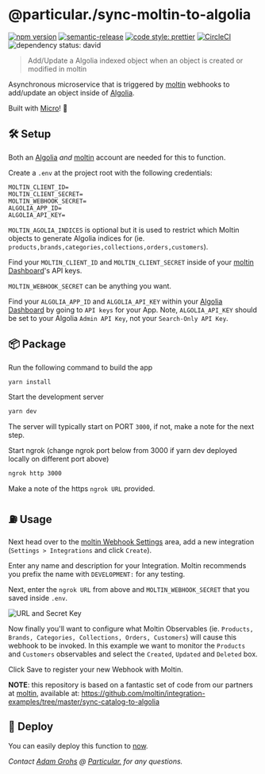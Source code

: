 # @particular./sync-moltin-to-algolia

[![npm version](https://img.shields.io/npm/v/@particular./sync-moltin-to-algolia.svg)](https://www.npmjs.com/package/@particular./sync-moltin-to-algolia) [![semantic-release](https://img.shields.io/badge/%20%20%F0%9F%93%A6%F0%9F%9A%80-semantic--release-e10079.svg)](https://github.com/semantic-release/semantic-release) [![code style: prettier](https://img.shields.io/badge/code_style-prettier-ff69b4.svg)](https://github.com/prettier/prettier) [![CircleCI](https://img.shields.io/circleci/project/github/uniquelyparticular/sync-moltin-to-algolia.svg?label=circleci)](https://circleci.com/gh/uniquelyparticular/sync-moltin-to-algolia)
![dependency status: david](https://img.shields.io/david/uniquelyparticular/sync-moltin-to-algolia.svg)

> Add/Update a Algolia indexed object when an object is created or modified in moltin

Asynchronous microservice that is triggered by [moltin](https://moltin.com) webhooks to add/update an object inside of [Algolia](https://algolia.com).

Built with [Micro](https://github.com/zeit/micro)! 🤩

## 🛠 Setup

Both an [Algolia](https://algolia.com) _and_ [moltin](https://moltin.com) account are needed for this to function.

Create a `.env` at the project root with the following credentials:

```dosini
MOLTIN_CLIENT_ID=
MOLTIN_CLIENT_SECRET=
MOLTIN_WEBHOOK_SECRET=
ALGOLIA_APP_ID=
ALGOLIA_API_KEY=

```

`MOLTIN_AGOLIA_INDICES` is optional but it is used to restrict which Moltin objects to generate Algolia indices for (ie. `products,brands,categories,collections,orders,customers`).

Find your `MOLTIN_CLIENT_ID` and `MOLTIN_CLIENT_SECRET` inside of your [moltin Dashboard](https://dashboard.moltin.com)'s API keys.

`MOLTIN_WEBHOOK_SECRET` can be anything you want.

Find your `ALGOLIA_APP_ID` and `ALGOLIA_API_KEY` within your [Algolia Dashboard](https://www.algolia.com/dashboard) by going to `API keys` for your App. Note, `ALGOLIA_API_KEY` should be set to your Algolia `Admin API Key`, not your `Search-Only API Key`.

## 📦 Package

Run the following command to build the app

```bash
yarn install
```

Start the development server

```bash
yarn dev
```

The server will typically start on PORT `3000`, if not, make a note for the next step.

Start ngrok (change ngrok port below from 3000 if yarn dev deployed locally on different port above)

```bash
ngrok http 3000
```

Make a note of the https `ngrok URL` provided.

## ⛽️ Usage

Next head over to the [moltin Webhook Settings](https://dashboard.moltin.com/app/settings/integrations) area, add a new integration (`Settings > Integrations` and click `Create`).

Enter any name and description for your Integration. Moltin recommends you prefix the name with `DEVELOPMENT:` for any testing.

Next, enter the `ngrok URL` from above and `MOLTIN_WEBHOOK_SECRET` that you saved inside `.env`.

![URL and Secret Key](https://user-images.githubusercontent.com/950181/52846929-ca957980-3102-11e9-9a20-23b8139767ee.png)

Now finally you'll want to configure what Moltin Observables (ie. `Products, Brands, Categories, Collections, Orders, Customers`) will cause this webhook to be invoked. In this example we want to monitor the `Products` and `Customers` observables and select the `Created`, `Updated` and `Deleted` box.

Click Save to register your new Webhook with Moltin.

**NOTE**: this repository is based on a fantastic set of code from our partners at [moltin](https://moltin.com), available at:
https://github.com/moltin/integration-examples/tree/master/sync-catalog-to-algolia

## 🚀 Deploy

You can easily deploy this function to [now](https://now.sh).

_Contact [Adam Grohs](https://www.linkedin.com/in/adamgrohs/) @ [Particular.](https://uniquelyparticular.com) for any questions._
